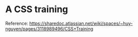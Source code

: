 # A CSS training 

Reference: https://sharedoc.atlassian.net/wiki/spaces/~huy-nguyen/pages/3118989496/CSS+Training